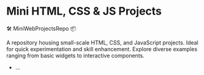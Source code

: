 # Mini HTML, CSS & JS Projects

🛠️ MiniWebProjectsRepo 📦

A repository housing small-scale HTML, CSS, and JavaScript projects. Ideal for quick experimentation and skill enhancement. Explore diverse examples ranging from basic widgets to interactive components.

-   ...
